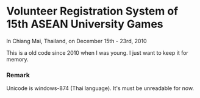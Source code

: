 # Volunteer Registration System of 15th ASEAN University Games

In Chiang Mai, Thailand, on December 15th - 23rd, 2010

This is a old code since 2010 when I was young. I just want to keep it for memory.

### Remark

Unicode is windows-874 (Thai language). It's must be unreadable for now.
